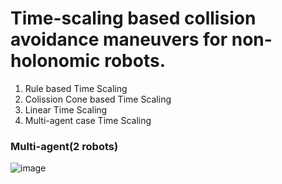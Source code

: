 # Time-scaling based collision avoidance maneuvers for non-holonomic robots. 

1. Rule based Time Scaling
2. Colission Cone based Time Scaling
3. Linear Time Scaling
4. Multi-agent case Time Scaling
### Multi-agent(2 robots)
![image](https://user-images.githubusercontent.com/54389263/167910826-61c8bc37-7e5a-4886-bed9-37d8625f4d4c.png)
